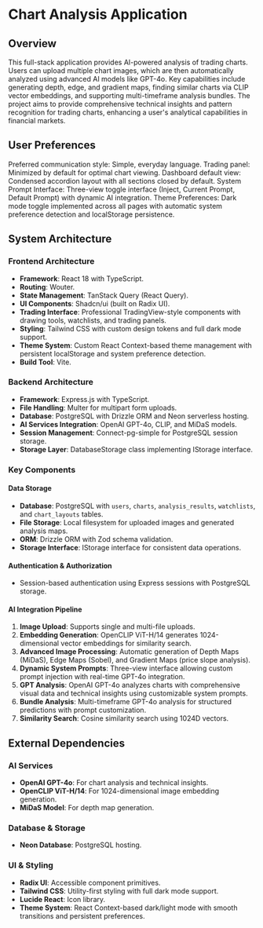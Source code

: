 # Chart Analysis Application

## Overview
This full-stack application provides AI-powered analysis of trading charts. Users can upload multiple chart images, which are then automatically analyzed using advanced AI models like GPT-4o. Key capabilities include generating depth, edge, and gradient maps, finding similar charts via CLIP vector embeddings, and supporting multi-timeframe analysis bundles. The project aims to provide comprehensive technical insights and pattern recognition for trading charts, enhancing a user's analytical capabilities in financial markets.

## User Preferences
Preferred communication style: Simple, everyday language.
Trading panel: Minimized by default for optimal chart viewing.
Dashboard default view: Condensed accordion layout with all sections closed by default.
System Prompt Interface: Three-view toggle interface (Inject, Current Prompt, Default Prompt) with dynamic AI integration.
Theme Preferences: Dark mode toggle implemented across all pages with automatic system preference detection and localStorage persistence.

## System Architecture
### Frontend Architecture
- **Framework**: React 18 with TypeScript.
- **Routing**: Wouter.
- **State Management**: TanStack Query (React Query).
- **UI Components**: Shadcn/ui (built on Radix UI).
- **Trading Interface**: Professional TradingView-style components with drawing tools, watchlists, and trading panels.
- **Styling**: Tailwind CSS with custom design tokens and full dark mode support.
- **Theme System**: Custom React Context-based theme management with persistent localStorage and system preference detection.
- **Build Tool**: Vite.

### Backend Architecture
- **Framework**: Express.js with TypeScript.
- **File Handling**: Multer for multipart form uploads.
- **Database**: PostgreSQL with Drizzle ORM and Neon serverless hosting.
- **AI Services Integration**: OpenAI GPT-4o, CLIP, and MiDaS models.
- **Session Management**: Connect-pg-simple for PostgreSQL session storage.
- **Storage Layer**: DatabaseStorage class implementing IStorage interface.

### Key Components
#### Data Storage
- **Database**: PostgreSQL with `users`, `charts`, `analysis_results`, `watchlists`, and `chart_layouts` tables.
- **File Storage**: Local filesystem for uploaded images and generated analysis maps.
- **ORM**: Drizzle ORM with Zod schema validation.
- **Storage Interface**: IStorage interface for consistent data operations.

#### Authentication & Authorization
- Session-based authentication using Express sessions with PostgreSQL storage.

#### AI Integration Pipeline
1.  **Image Upload**: Supports single and multi-file uploads.
2.  **Embedding Generation**: OpenCLIP ViT-H/14 generates 1024-dimensional vector embeddings for similarity search.
3.  **Advanced Image Processing**: Automatic generation of Depth Maps (MiDaS), Edge Maps (Sobel), and Gradient Maps (price slope analysis).
4.  **Dynamic System Prompts**: Three-view interface allowing custom prompt injection with real-time GPT-4o integration.
5.  **GPT Analysis**: OpenAI GPT-4o analyzes charts with comprehensive visual data and technical insights using customizable system prompts.
6.  **Bundle Analysis**: Multi-timeframe GPT-4o analysis for structured predictions with prompt customization.
7.  **Similarity Search**: Cosine similarity search using 1024D vectors.

## External Dependencies
### AI Services
- **OpenAI GPT-4o**: For chart analysis and technical insights.
- **OpenCLIP ViT-H/14**: For 1024-dimensional image embedding generation.
- **MiDaS Model**: For depth map generation.

### Database & Storage
- **Neon Database**: PostgreSQL hosting.

### UI & Styling
- **Radix UI**: Accessible component primitives.
- **Tailwind CSS**: Utility-first styling with full dark mode support.
- **Lucide React**: Icon library.
- **Theme System**: React Context-based dark/light mode with smooth transitions and persistent preferences.